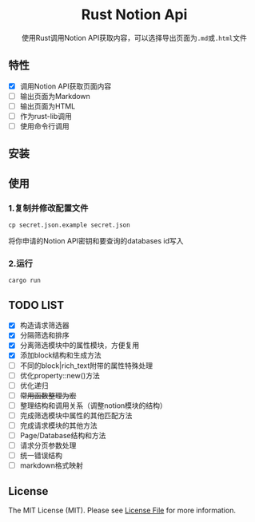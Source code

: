 <div align="center">

# Rust Notion Api
使用Rust调用Notion API获取内容，可以选择导出页面为`.md`或`.html`文件

</div>

## 特性
- [x] 调用Notion API获取页面内容
- [ ] 输出页面为Markdown
- [ ] 输出页面为HTML
- [ ] 作为rust-lib调用
- [ ] 使用命令行调用

## 安装

## 使用
### 1.复制并修改配置文件
```shell
cp secret.json.example secret.json
```
将你申请的Notion API密钥和要查询的databases id写入

### 2.运行
```shell
cargo run
```

## TODO LIST
- [x] 构造请求筛选器
- [x] 分隔筛选和排序
- [x] 分离筛选模块中的属性模块，方便复用
- [x] 添加block结构和生成方法
- [ ] 不同的block|rich_text附带的属性特殊处理
- [ ] 优化property::new()方法
- [ ] 优化递归
- [ ] <del>常用函数整理为宏</del>
- [ ] 整理结构和调用关系（调整notion模块的结构）
- [ ] 完成筛选模块中属性的其他匹配方法
- [ ] 完成请求模块的其他方法
- [ ] Page/Database结构和方法
- [ ] 请求分页参数处理
- [ ] 统一错误结构
- [ ] markdown格式映射

## License
The MIT License (MIT). Please see [License File](LICENSE.md) for more information.
